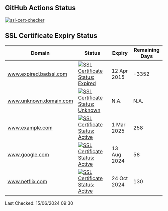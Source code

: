 ## GitHub Actions Status
[![ssl-cert-checker](https://github.com/owxiang/ssl-cert-checker/actions/workflows/ssl-cert-checker.yml/badge.svg?branch=main)](https://github.com/owxiang/ssl-cert-checker/actions/workflows/ssl-cert-checker.yml)
## SSL Certificate Expiry Status
<!-- prettier-ignore -->
| Domain | Status | Expiry | Remaining Days |
|--------|--------|--------|----------------|
| www.expired.badssl.com | [![SSL Certificate Status: Expired](https://img.shields.io/badge/Expired-red.svg)](expired.badssl.com) | 12 Apr 2015 | -3352 |
| www.unknown.domain.com | [![SSL Certificate Status: Unknown](https://img.shields.io/badge/Unknown-lightgrey.svg)](unknown.domain.com) | N.A. | N.A. |
| www.example.com | [![SSL Certificate Status: Active](https://img.shields.io/badge/Active-brightgreen.svg)](example.com) | 1 Mar 2025 | 258 |
| www.google.com | [![SSL Certificate Status: Active](https://img.shields.io/badge/Active-brightgreen.svg)](google.com) | 13 Aug 2024 | 58 |
| www.netflix.com | [![SSL Certificate Status: Active](https://img.shields.io/badge/Active-brightgreen.svg)](netflix.com) | 24 Oct 2024 | 130 |

Last Checked: 15/06/2024 09:30
